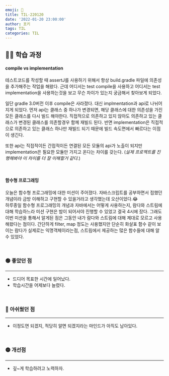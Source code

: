 ```yaml
---
emoji: 📝
title: TIL-220120
date: '2022-01-20 23:00:00'
author: 포키
tags: TIL
categories: TIL
---
```


## 👨‍💻 학습 과정

#### compile vs implementation

테스트코드를 작성할 때 assertJ를 사용하기 위해서 항상 build.gradle 파일에 의존성을 추가해주는 작업을 해왔다.
근데 어디서는 test compile을 사용하고 어디서는 test implementation을 사용하는것을 보고 무슨 차이가 있는지 궁금해서 찾아보게 되었다.

일단 gradle 3.0버전 이후 compile은 사라졌다. 대신 implmentation과 api로 나뉘어지게 되었다.
먼저 api는 클래스 중 하나가 변경되면, 해당 클래스에 대한 의존성을 가진 모든 클래스를 다시 빌드 해야한다. 직접적으로 의존하고 있지 않아도 의존하고 있는 클래스가 변경된 클래스를 의존할경우 함께 재빌드 된다.
반면 implementation은 직접적으로 의존하고 있는 클래스 하나만 재빌드 되기 때문에 빌드 속도면에서 빠르다는 이점이 생긴다.

또한 api는 직접적이든 간접적이든 연결된 모든 모듈의 api가 노출이 되지만 implementation은 필요한 모듈만 가지고 온다는 차이를 갖는다. (_실제 프로젝트를 진행해봐야 이 차이를 더 잘 이해할거 같다._)

<br>

#### 함수형 프로그래밍

오늘은 함수형 프로그래밍에 대한 미션이 주어졌다. 자바스크립트를 공부하면서 접했던 개념이라 금방 이해하고 구현할 수 있을거라고 생각했는데 오산이었다.😂  
하루종일 함수형 프로그래밍의 개념과 자바에서는 어떻게 사용하는지, 람다와 스트림에 대해 학습하느라 미션 구현은 밤이 되어서야 진행할 수 있었고 결국 4시에 잤다.
그래도 이번 미션을 통해서 알게된 점은 그동안 내가 람다와 스트림에 대해 제대로 모르고 사용해왔다는 점이다. 간단하게 filter, map 정도는 사용했지만 단순히 화살표 함수 같이 보이는 람다가 실제로는 익명객체이라는점, 스트림에서 제공하는 많은 함수들에 대해 알 수 있었다.

<br>

### 🟢 좋았던 점

---

- 드디어 목표한 시간에 일어났다.
- 학습시간을 어제보다 늘렸다.

<br>

### 🔴 아쉬웠던 점

---

- 이정도면 되겠지, 적당히 알면 되겠지라는 마인드가 아직도 남아있다.

<br>

### 🟡 개선점

---

- 깊~게 학습하려고 노력하자.
